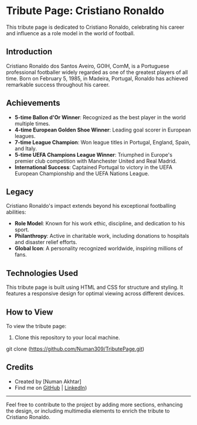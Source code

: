 # Tribute Page: Cristiano Ronaldo 

This tribute page is dedicated to Cristiano Ronaldo, celebrating his career and influence as a role model in the world of football.

## Introduction

Cristiano Ronaldo dos Santos Aveiro, GOIH, ComM, is a Portuguese professional footballer widely regarded as one of the greatest players of all time. Born on February 5, 1985, in Madeira, Portugal, Ronaldo has achieved remarkable success throughout his career.

## Achievements

- **5-time Ballon d'Or Winner**: Recognized as the best player in the world multiple times.
- **4-time European Golden Shoe Winner**: Leading goal scorer in European leagues.
- **7-time League Champion**: Won league titles in Portugal, England, Spain, and Italy.
- **5-time UEFA Champions League Winner**: Triumphed in Europe's premier club competition with Manchester United and Real Madrid.
- **International Success**: Captained Portugal to victory in the UEFA European Championship and the UEFA Nations League.

## Legacy

Cristiano Ronaldo's impact extends beyond his exceptional footballing abilities:

- **Role Model**: Known for his work ethic, discipline, and dedication to his sport.
- **Philanthropy**: Active in charitable work, including donations to hospitals and disaster relief efforts.
- **Global Icon**: A personality recognized worldwide, inspiring millions of fans.

## Technologies Used

This tribute page is built using HTML and CSS for structure and styling. It features a responsive design for optimal viewing across different devices.

## How to View

To view the tribute page:
1. Clone this repository to your local machine.
 
 git clone (https://github.com/Numan309/TributePage.git)

## Credits

- Created by [Numan Akhtar]
- Find me on [GitHub](https://github.com/Numan309) | [LinkedIn](https://www.linkedin.com/in/numan-akhtar-0376aa2a8/))

---

Feel free to contribute to the project by adding more sections, enhancing the design, or including multimedia elements to enrich the tribute to Cristiano Ronaldo.
